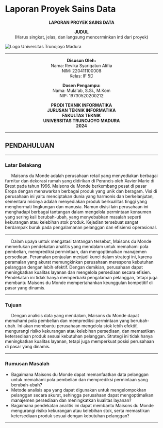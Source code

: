 # Laporan Proyek Sains Data

<p align="center">
  <strong>LAPORAN PROYEK SAINS DATA</strong>
</p>

<p align="center">
  <strong>JUDUL</strong><br>
  (Harus singkat, jelas, dan langsung mencerminkan inti dari proyek)
</p>

![Logo Universitas Trunojoyo Madura](./utm.png)


<hr>

<p align="center">
  <strong>Disusun Oleh:</strong><br>
  Nama: Revika Syariqatun Alifia<br>
  NIM: 220411100008<br>
  Kelas: IF 5D
</p>

<p align="center">
  <strong>Dosen Pengampu:</strong><br>
  Nama: Mula'ab, S.Si., M.Kom<br>
  NIP: 19730520200212
</p>

<p align="center">
  <strong>PRODI TEKNIK INFORMATIKA</strong><br>
  <strong>JURUSAN TEKNIK INFORMATIKA</strong><br>
  <strong>FAKULTAS TEKNIK</strong><br>
  <strong>UNIVERSITAS TRUNOJOYO MADURA</strong><br>
  <strong>2024</strong>
</p>

<hr>

## PENDAHULUAN
<hr>

### Latar Belakang
<p style="text-indent: 20px;"> Maisons du Monde adalah perusahaan retail yang menyediakan berbagai furnitur dan dekorasi rumah yang didirikan di Perancis oleh Xavier Marie di Brest pada tahun 1996. Maisons du Monde berkembang pesat di pasar Eropa dengan menawarkan berbagai produk yang unik dan beragam. Visi di perusahaan ini yaitu menciptakan dunia yang harmonis dan berkelanjutan, sementara misinya adalah menyediakan produk berkualitas tinggi yang menghormati lingkungan dan manusia. Namun disisi lain perusahaan ini menghadapi berbagai tantangan dalam mengelola permintaan konsumen yang sering kali berubah-ubah, yang menyebabkan masalah seperti kekurangan atau kelebihan stok produk. Kejadian tersebuat sangat berdampak buruk pada pengalamanan pelanggan dan efisiensi operasional.</p>
<hr>
<p style="text-indent: 20px;"> Dalam upaya untuk mengatasi tantangan tersebut, Maisons du Monde memerlukan pendekatan analitis yang mendalam untuk memahami pola pembelian, memprediksi permintaan, dan mengoptimalkan manajemen persediaan. Peramalan penjualan menjadi kunci dalam strategi ini, karena peramalan yang akurat memungkinkan perusahaan merespons kebutuhan pelanggan dengan lebih efektif. Dengan demikian, perusahaan dapat meningkatkan kualitas layanan dan mengelola persediaan secara efisien. Pendekatan ini tidak hanya memperbaiki pengalaman pelanggan, tetapi juga membantu Maisons du Monde mempertahankan keunggulan kompetitif di pasar yang dinamis.</p>
<hr>

### Tujuan
<p style="text-indent: 20px;">Dengan analisis data yang mendalam, Maisons du Monde dapat memahami pola pembelian dan memprediksi permintaan yang berubah-ubah. Ini akan membantu perusahaan mengelola stok lebih efektif, mengurangi risiko kekurangan atau kelebihan persediaan, dan memastikan ketersediaan produk sesuai kebutuhan pelanggan. Strategi ini tidak hanya meningkatkan kualitas layanan, tetapi juga memperkuat posisi perusahaan di pasar yang dinamis.</p>
<hr>

### Rumusan Masalah
<ul style="list-style-type: disc; padding-left: 20px; text-indent: 0;">
    <li>Bagaimana Maisons du Monde dapat memanfaatkan data pelanggan untuk memahami pola pembelian dan memprediksi permintaan yang berubah-ubah?</li>
    <li>Metode analisis apa yang dapat digunakan untuk mengelompokkan pelanggan secara akurat, sehingga perusahaan dapat mengoptimalkan manajemen persediaan dan meningkatkan kualitas layanan?</li>
    <li>Bagaimana pendekatan analitis ini dapat membantu Maisons du Monde mengurangi risiko kekurangan atau kelebihan stok, serta memastikan ketersediaan produk sesuai dengan kebutuhan pelanggan?</li>
</ul>
<hr>

```{tableofcontents}
